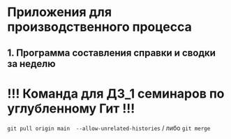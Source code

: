 # Приложения для производственного процесса
## 1. Программа составления справки и сводки за неделю

# !!! Команда для ДЗ_1 семинаров по углубленному Гит !!!
`git pull origin main  --allow-unrelated-histories` / либо `git merge`
